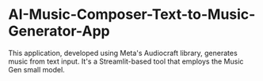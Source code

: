 # AI-Music-Composer-Text-to-Music-Generator-App

This application, developed using Meta's Audiocraft library, generates music from text input. It's a Streamlit-based tool that employs the Music Gen small model.
